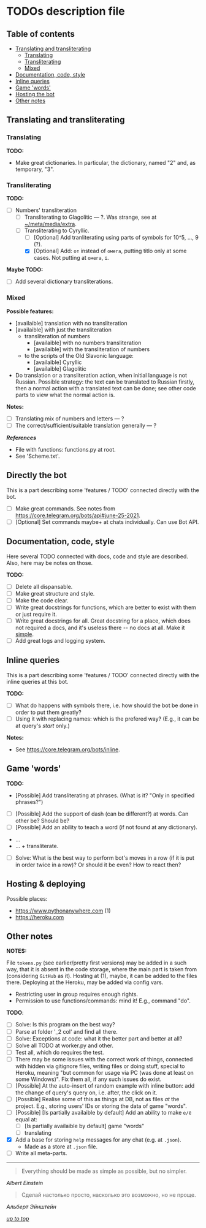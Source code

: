 # TODOs description file
<a id="top"></a>

## Table of contents

 - [Translating and transliterating](#tra_and_tra)
    + [Translating](#translating)
    + [Transliterating](#transliterating)
    + [Mixed](#tr_mixed)
 - [Documentation, code, style](#docs)
 - [Inline queries](#inline)
 - [Game 'words'](#game_words)
 - [Hosting the bot](#hosting)
 - [Other notes](#other_notes)

## Translating and transliterating
<a id="tra_and_tra"></a>

### Translating
<a id="translating"></a>

**TODO:**

 * Make great dictionaries. In particular, the dictionary, named "2" and, as temporary, "3".

### Transliterating
<a id="translating"></a>

**TODO:**

 * [ ] Numbers' transliteration
     + [ ] Transliterating to Glagolitic — ?. Was strange, see at [~/meta/media/extra]([/media/extra]).
     + [ ] Transliterating to Cyryllic.
         - [ ] [Optional] Add tranliterating using parts of symbols for 10^5, ..., 9 (?).
         - [x] [Optional] Add: `от` instead of `омега`, putting titlo only at some cases.
           Not putting at `омега`, `і`.

**Maybe TODO:**

- [ ] Add several dictionary transliterations.

### Mixed
<a id="tr_mixed"></a>

**Possible features:**

 * [availaible] translation with no transliteration
 * [availaible] with just the transliteration
     - transliteration of numbers
         + [availaible] with no numbers transliteration
         + [availaible] with the transliteration of numbers
     - to the scripts of the Old Slavonic language:
         + [availaible] Cyryllic
         + [availaible] Glagolitic
 * Do translation or a transliteration action, when initial language is not Russian. Possible strategy: the text can be translated to Russian firstly, then a normal action with a translated text can be done; see other code parts to view what the normal action is.

**Notes:**

 * [ ] Translating mix of numbers and letters — ?
 * [ ] The correct/sufficient/suitable translation generally — ?

***References***

 * File with functions: functions.py at root.
 * See 'Scheme.txt'.

## Directly the bot

This is a part describing some 'features / TODO' connected directly with the bot.

 - [ ] Make great commands. See notes from https://core.telegram.org/bots/api#june-25-2021.
 - [ ] \[Optional] Set commands maybe+ at chats individually. Can use Bot API.

## Documentation, code, style
<a id="docs"></a>

Here several TODO connected with docs, code and style are described. Also, here may be notes on those.

**TODO:**

 * [ ] Delete all dispansable.
 * [ ] Make great structure and style.
 * [ ] Make the code clear.
 * [ ] Write great docstrings for functions, which are better to exist with them or just require it.
 * [ ] Write great docstrings for all. Great docstring for a place, which does not required a docs, and it's useless there -- no docs at all. Make it [simple](#cite-simple).
 * [ ] Add great logs and logging system.

## Inline queries
<a id="inline"></a>

This is a part describing some 'features / TODO' connected directly with the inline queries at this bot.

**TODO:**

 * [ ] What do happens with symbols there, i.e. how should the bot be done in order to put them greatly?
 * [ ] Using it with replacing names: which is the prefered way? (E.g., it can be at query's *start* only.)

**Notes:**

 - See https://core.telegram.org/bots/inline.

## Game 'words'
<a id="game"></a>

**TODO:**

 * [Possible] Add transliterating at phrases. (What is it? "Only in specified phrases?")
 * [ ] [Possible] Add the support of dash (can be different?) at words. Can other be? Should be?
 * [ ] [Possible] Add an ability to teach a word (if not found at any dictionary).
 * ...
 * ... + transliterate.
 * [ ] Solve: What is the best way to perform bot's moves in a row (if it is put in order twice in a row)? Or should it be even? How to react then?

## Hosting & deploying
<a id="hosting"></a>

Possible places:

 * https://www.pythonanywhere.com (1)
 * https://heroku.com

## Other notes
<a id="other_notes"></a>

**NOTES:**

File `tokens.py` (see earlier/pretty first versions) may be added in a such way, that it is absent in the code storage, where the main part is taken from (considering `GitHub` as it). Hosting at (1), maybe, it can be added to the files there. Deploying at the Heroku, may be added via config vars.

 * Restricting user in group requires enough rights.
 * Permission to use functions/commands: mind it! E.g., command "do".

**TODO**:

 * [ ] Solve: Is this program on the best way?
 * [ ] Parse at folder '\_2 col' and find all there.
 * [ ] Solve: Exceptions at code: what it the better part and better at all?
 * [ ] Solve all TODO at worker.py and other.
 * [ ] Test all, which do requires the test.
 * [ ] There may be some issues with the correct work of things, connected with hidden via gitignore files, writing files or doing stuff, special to Heroku, meaning "but common for usage via PC (was done at least on some Windows)". Fix them all, if any such issues do exist.
 * [ ] [Possible] At the auto-insert of random example with inline button:
 add the change of query's query on, i.e. after, the click on it.
 * [ ] [Possible] Realise some of this as things at DB, not as files *at* the project. E.g., storing users' IDs or storing the data of game "words".
 * [ ] [Possible] [Is partially availaible by default] Add an ability to make `е/ё` equal at:
     - [ ] [Is partially availaible by default] game "words"
     - [ ] translating
 * [x] Add a base for storing `help` messages for any chat (e.g. at `.json`).
     - Made as a store at `.json` file.
 * [ ] Write all meta-parts.

-----------------------------------------------------------------------

<a id="cite-simple"></a>

> Everything should be made as simple as possible, but no simpler.

*Albert Einstein*

> Сделай настолько просто, насколько это возможно, но не проще.

*Альберт Эйнштейн*


[*up to top*](#top)

